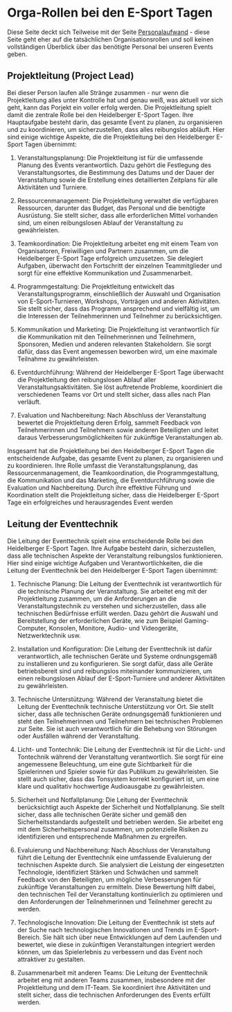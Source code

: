 # Orga-Rollen bei den E-Sport Tagen
Diese Seite deckt sich Teilweise mit der Seite [Personalaufwand](../../../uebersicht/wissenswertes/personalaufwand.md) - diese Seite geht eher auf die tatsächlichen Organisationsrollen und soll keinen vollständigen Überblick über das benötigte Personal bei unseren Events geben.

## Projektleitung (Project Lead)
Bei dieser Person laufen alle Stränge zusammen - nur wenn die Projektleitung alles unter Kontrolle hat und genau weiß, was aktuell vor sich geht, kann das Porjekt ein voller erfolg werden.
Die Projektleitung spielt damit die zentrale Rolle bei den Heidelberger E-Sport Tagen. Ihre Hauptaufgabe besteht darin, das gesamte Event zu planen, zu organisieren und zu koordinieren, um sicherzustellen, dass alles reibungslos abläuft. Hier sind einige wichtige Aspekte, die die Projektleitung bei den Heidelberger E-Sport Tagen übernimmt:

1. Veranstaltungsplanung: Die Projektleitung ist für die umfassende Planung des Events verantwortlich. Dazu gehört die Festlegung des Veranstaltungsortes, die Bestimmung des Datums und der Dauer der Veranstaltung sowie die Erstellung eines detaillierten Zeitplans für alle Aktivitäten und Turniere.

2. Ressourcenmanagement: Die Projektleitung verwaltet die verfügbaren Ressourcen, darunter das Budget, das Personal und die benötigte Ausrüstung. Sie stellt sicher, dass alle erforderlichen Mittel vorhanden sind, um einen reibungslosen Ablauf der Veranstaltung zu gewährleisten.

3. Teamkoordination: Die Projektleitung arbeitet eng mit einem Team von Organisatoren, Freiwilligen und Partnern zusammen, um die Heidelberger E-Sport Tage erfolgreich umzusetzen. Sie delegiert Aufgaben, überwacht den Fortschritt der einzelnen Teammitglieder und sorgt für eine effektive Kommunikation und Zusammenarbeit.

4. Programmgestaltung: Die Projektleitung entwickelt das Veranstaltungsprogramm, einschließlich der Auswahl und Organisation von E-Sport-Turnieren, Workshops, Vorträgen und anderen Aktivitäten. Sie stellt sicher, dass das Programm ansprechend und vielfältig ist, um die Interessen der Teilnehmerinnen und Teilnehmer zu berücksichtigen.

5. Kommunikation und Marketing: Die Projektleitung ist verantwortlich für die Kommunikation mit den Teilnehmerinnen und Teilnehmern, Sponsoren, Medien und anderen relevanten Stakeholdern. Sie sorgt dafür, dass das Event angemessen beworben wird, um eine maximale Teilnahme zu gewährleisten.

6. Eventdurchführung: Während der Heidelberger E-Sport Tage überwacht die Projektleitung den reibungslosen Ablauf aller Veranstaltungsaktivitäten. Sie löst auftretende Probleme, koordiniert die verschiedenen Teams vor Ort und stellt sicher, dass alles nach Plan verläuft.

7. Evaluation und Nachbereitung: Nach Abschluss der Veranstaltung bewertet die Projektleitung deren Erfolg, sammelt Feedback von Teilnehmerinnen und Teilnehmern sowie anderen Beteiligten und leitet daraus Verbesserungsmöglichkeiten für zukünftige Veranstaltungen ab.

Insgesamt hat die Projektleitung bei den Heidelberger E-Sport Tagen die entscheidende Aufgabe, das gesamte Event zu planen, zu organisieren und zu koordinieren. Ihre Rolle umfasst die Veranstaltungsplanung, das Ressourcenmanagement, die Teamkoordination, die Programmgestaltung, die Kommunikation und das Marketing, die Eventdurchführung sowie die Evaluation und Nachbereitung. Durch ihre effektive Führung und Koordination stellt die Projektleitung sicher, dass die Heidelberger E-Sport Tage ein erfolgreiches und herausragendes Event werden

## Leitung der Eventtechnik

Die Leitung der Eventtechnik spielt eine entscheidende Rolle bei den Heidelberger E-Sport Tagen. Ihre Aufgabe besteht darin, sicherzustellen, dass alle technischen Aspekte der Veranstaltung reibungslos funktionieren. Hier sind einige wichtige Aufgaben und Verantwortlichkeiten, die die Leitung der Eventtechnik bei den Heidelberger E-Sport Tagen übernimmt:

1. Technische Planung: Die Leitung der Eventtechnik ist verantwortlich für die technische Planung der Veranstaltung. Sie arbeitet eng mit der Projektleitung zusammen, um die Anforderungen an die Veranstaltungstechnik zu verstehen und sicherzustellen, dass alle technischen Bedürfnisse erfüllt werden. Dazu gehört die Auswahl und Bereitstellung der erforderlichen Geräte, wie zum Beispiel Gaming-Computer, Konsolen, Monitore, Audio- und Videogeräte, Netzwerktechnik usw.

2. Installation und Konfiguration: Die Leitung der Eventtechnik ist dafür verantwortlich, alle technischen Geräte und Systeme ordnungsgemäß zu installieren und zu konfigurieren. Sie sorgt dafür, dass alle Geräte betriebsbereit sind und reibungslos miteinander kommunizieren, um einen reibungslosen Ablauf der E-Sport-Turniere und anderer Aktivitäten zu gewährleisten.

3. Technische Unterstützung: Während der Veranstaltung bietet die Leitung der Eventtechnik technische Unterstützung vor Ort. Sie stellt sicher, dass alle technischen Geräte ordnungsgemäß funktionieren und steht den Teilnehmerinnen und Teilnehmern bei technischen Problemen zur Seite. Sie ist auch verantwortlich für die Behebung von Störungen oder Ausfällen während der Veranstaltung.

4. Licht- und Tontechnik: Die Leitung der Eventtechnik ist für die Licht- und Tontechnik während der Veranstaltung verantwortlich. Sie sorgt für eine angemessene Beleuchtung, um eine gute Sichtbarkeit für die Spielerinnen und Spieler sowie für das Publikum zu gewährleisten. Sie stellt auch sicher, dass das Tonsystem korrekt konfiguriert ist, um eine klare und qualitativ hochwertige Audioausgabe zu gewährleisten.

5. Sicherheit und Notfallplanung: Die Leitung der Eventtechnik berücksichtigt auch Aspekte der Sicherheit und Notfallplanung. Sie stellt sicher, dass alle technischen Geräte sicher und gemäß den Sicherheitsstandards aufgestellt und betrieben werden. Sie arbeitet eng mit dem Sicherheitspersonal zusammen, um potenzielle Risiken zu identifizieren und entsprechende Maßnahmen zu ergreifen.

6. Evaluierung und Nachbereitung: Nach Abschluss der Veranstaltung führt die Leitung der Eventtechnik eine umfassende Evaluierung der technischen Aspekte durch. Sie analysiert die Leistung der eingesetzten Technologie, identifiziert Stärken und Schwächen und sammelt Feedback von den Beteiligten, um mögliche Verbesserungen für zukünftige Veranstaltungen zu ermitteln. Diese Bewertung hilft dabei, den technischen Teil der Veranstaltung kontinuierlich zu optimieren und den Anforderungen der Teilnehmerinnen und Teilnehmer gerecht zu werden.

7. Technologische Innovation: Die Leitung der Eventtechnik ist stets auf der Suche nach technologischen Innovationen und Trends im E-Sport-Bereich. Sie hält sich über neue Entwicklungen auf dem Laufenden und bewertet, wie diese in zukünftigen Veranstaltungen integriert werden können, um das Spielerlebnis zu verbessern und das Event noch attraktiver zu gestalten.

8. Zusammenarbeit mit anderen Teams: Die Leitung der Eventtechnik arbeitet eng mit anderen Teams zusammen, insbesondere mit der Projektleitung und dem IT-Team. Sie koordiniert ihre Aktivitäten und stellt sicher, dass die technischen Anforderungen des Events erfüllt werden.